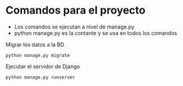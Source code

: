 # Comandos para el proyecto

- Los comandos se ejecutan a nivel de manage.py
- python manage.py es la contante y se usa en todos los comandos

Migrar los datos a la BD

    python manage.py migrate

Ejecutar el servidor de Django

    python manage.py runserver
